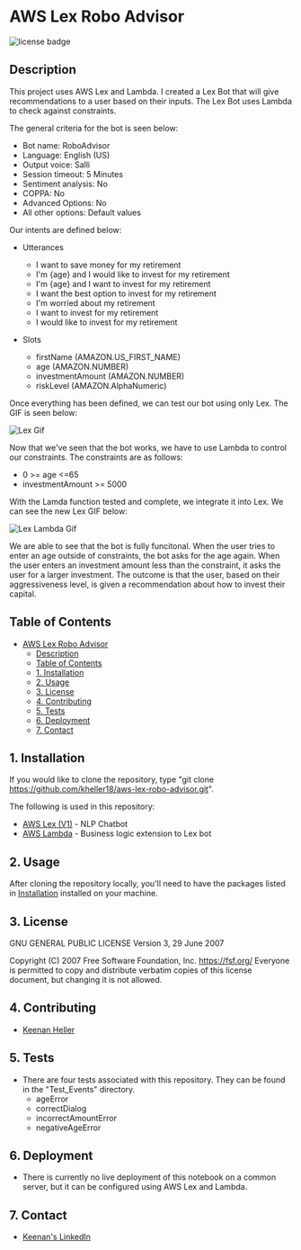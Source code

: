 # AWS Lex Robo Advisor

![license badge](https://shields.io/badge/license-GNU-blue)


## Description

This project uses AWS Lex and Lambda. I created a Lex Bot that will give recommendations to a user based on their inputs. The Lex Bot uses Lambda to check against constraints.

The general criteria for the bot is seen below:
  + Bot name: RoboAdvisor
  + Language: English (US)
  + Output voice: Salli
  + Session timeout: 5 Minutes
  + Sentiment analysis: No
  + COPPA: No
  + Advanced Options: No
  + All other options: Default values

Our intents are defined below:
  + Utterances
    + I want to save money for my retirement
    + I'm {age} and I would like to invest for my retirement
    + I'm ​{age} and I want to invest for my retirement
    + I want the best option to invest for my retirement
    + I'm worried about my retirement
    + I want to invest for my retirement
    + I would like to invest for my retirement

  + Slots
    + firstName (AMAZON.US_FIRST_NAME)
    + age (AMAZON.NUMBER)
    + investmentAmount (AMAZON.NUMBER)
    + riskLevel (AMAZON.AlphaNumeric)

Once everything has been defined, we can test our bot using only Lex. The GIF is seen below:

![Lex Gif](Videos/robo_advisor_gif_v1.gif)

Now that we've seen that the bot works, we have to use Lambda to control our constraints. The constraints are as follows:
  + 0 >= age <=65
  + investmentAmount >= 5000

With the Lamda function tested and complete, we integrate it into Lex. We can see the new Lex GIF below:

![Lex Lambda Gif](Videos/robo_advisor_lambda_gif.gif)

We are able to see that the bot is fully funcitonal. When the user tries to enter an age outside of constraints, the bot asks for the age again. When the user enters an investment amount less than the constraint, it asks the user for a larger investment. The outcome is that the user, based on their aggressiveness level, is given a recommendation about how to invest their capital.

## Table of Contents

- [AWS Lex Robo Advisor](#aws-lex-robo-advisor)
  - [Description](#description)
  - [Table of Contents](#table-of-contents)
  - [1. Installation](#1-installation)
  - [2. Usage](#2-usage)
  - [3. License](#3-license)
  - [4. Contributing](#4-contributing)
  - [5. Tests](#5-tests)
  - [6. Deployment](#6-deployment)
  - [7. Contact](#7-contact)


## 1. Installation

  If you would like to clone the repository, type "git clone https://github.com/kheller18/aws-lex-robo-advisor.git".

  The following is used in this repository:
  + [AWS Lex (V1)](https://aws.amazon.com/lex/) - NLP Chatbot
  + [AWS Lambda](https://aws.amazon.com/lambda/) - Business logic extension to Lex bot


## 2. Usage

  After cloning the repository locally, you'll need to have the packages listed in [Installation](#1-installation) installed on your machine.


## 3. License

GNU GENERAL PUBLIC LICENSE
Version 3, 29 June 2007

Copyright (C) 2007 Free Software Foundation, Inc. <https://fsf.org/>
Everyone is permitted to copy and distribute verbatim copies
of this license document, but changing it is not allowed.


## 4. Contributing

  + [Keenan Heller](https://github.com/kheller18)


## 5. Tests

  + There are four tests associated with this repository. They can be found in the "Test_Events" directory.
    + ageError
    + correctDialog
    + incorrectAmountError
    + negativeAgeError


## 6. Deployment

  + There is currently no live deployment of this notebook on a common server, but it can be configured using AWS Lex and Lambda.


## 7. Contact

  + [Keenan's LinkedIn](https://www.linkedin.com/in/keenanheller/)